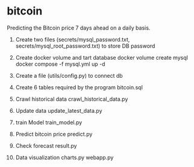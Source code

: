 # bitcoin

Predicting the Bitcoin price 7 days ahead on a daily basis.

1. Create two files (secrets/mysql_password.txt, secrets/mysql_root_password.txt) to store DB password

2. Create docker volume and tart database
    docker volume create mysql
    docker compose -f mysql.yml up -d

3. Create a file (utils/config.py) to connect db

4. Create 6 tables required by the program
    bitcoin.sql

5. Crawl historical data
    crawl_historical_data.py

6. Update data
    update_latest_data.py

7. train Model
    train_model.py

8. Predict bitcoin price
    predict.py

9. Check forecast
    result.py

10. Data visualization
    charts.py
    webapp.py
